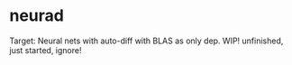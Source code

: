 # neurad
Target: Neural nets with auto-diff with BLAS as only dep.
WIP! unfinished, just started, ignore!
